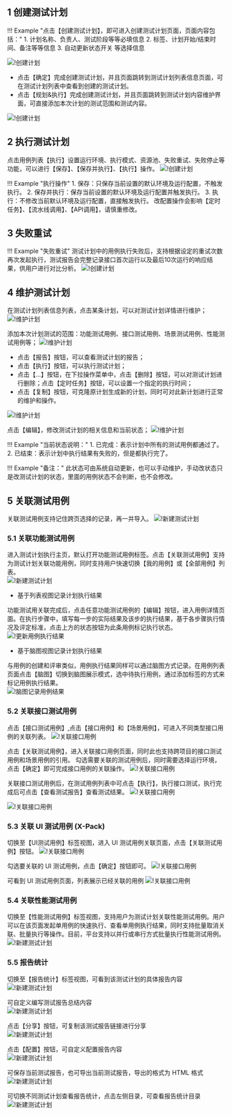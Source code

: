 ## 1 创建测试计划

!!! Example "点击【创建测试计划】，即可进入创建测试计划页面，页面内容包括："
    1. 计划名称、负责人、测试阶段等等必填信息
    2. 标签、计划开始/结束时间、备注等等信息
    3. 自动更新状态开关 等选择信息
    
![!创建计划](../../../img/track/创建测试计划1.png) 

- 点击【确定】完成创建测试计划，并且页面跳转到测试计划列表信息页面，可在测试计划列表中查看到创建的测试计划。
- 点击【规划&执行】完成创建测试计划，并且页面跳转到测试计划内容维护界面，可直接添加本次计划的测试范围和测试内容。

![!创建计划](../../../img/track/创建测试计划3.png) 

## 2 执行测试计划
点击用例列表【执行】设置运行环境、执行模式、资源池、失败重试、失败停止等功能，可以进行【保存】、【保存并执行】、【执行】操作。
![!创建计划](../../../img/track/执行测试计划.png) 

!!! Example "执行操作"
    1. 保存：只保存当前设置的默认环境及运行配置，不触发执行。
    2. 保存并执行：保存当前设置的默认环境及运行配置并触发执行。
    3. 执行：不修改当前默认环境及运行配置，直接触发执行。
    改配置操作会影响【定时任务】、【流水线调用】、【API调用】，请慎重修改。

## 3 失败重试 
!!! Example "失败重试"
    测试计划中的用例执行失败后，支持根据设定的重试次数再次发起执行，测试报告会完整记录接口首次运行以及最后10次运行的响应结果，供用户进行对比分析。
![!创建计划](../../../img/track/查看失败重试请求.png) 


## 4 维护测试计划 
在测试计划列表信息列表，点击某条计划，可以对测试计划详情进行维护；
![!维护计划](../../../img/track/维护计划1.png) 

添加本次计划测试的范围：功能测试用例、接口测试用例、场景测试用例、性能测试用例等；
![!维护计划](../../../img/track/维护计划2.png) 

- 点击【报告】按钮，可以查看测试计划的报告；
- 点击【执行】按钮，可以执行测试计划；
- 点击【...】按钮，在下拉操作菜单中，点击【删除】按钮，可以对测试计划进行删除；点击【定时任务】按钮，可以设置一个指定的执行时间；
- 点击【复制】按钮，可克隆原计划生成新的计划，同时可对此新计划进行正常的维护和操作。

![!维护计划](../../../img/track/维护计划4.png) 

点击【编辑】，修改测试计划的相关信息和当前状态；
![!维护计划](../../../img/track/维护计划5.png) 

!!! Example "当前状态说明："
    1. 已完成：表示计划中所有的测试用例都通过了。
    2. 已结束：表示计划中执行结果有失败的，但是都执行完了。
    
!!! Example "备注："
    此状态可由系统自动更新，也可以手动维护，手动改状态只是改测试计划的状态，里面的用例状态不会判断，也不会修改。

## 5 关联测试用例 
关联测试用例支持记住跨页选择的记录，再一并导入。
![!新建测试计划](../../../img/track/跨页选择进行导入.png)

### 5.1 关联功能测试用例	
进入测试计划执行主页，默认打开功能测试用例标签。点击【关联测试用例】支持为测试计划关联功能用例，同时支持用户快速切换【我的用例】或【全部用例】列表。<br>
![!新建测试计划](../../../img/track/切换用例列表.png)

- 基于列表视图记录计划执行结果

功能测试用关联完成后，点击任意功能测试用例的【编辑】按钮，进入用例详情页面。在执行步骤中，填写每一步的实际结果及该步的执行结果，基于各步骤执行情况及评定标准，点击上方的状态按钮为此条用例标记执行状态。<br>
![!更新用例执行结果](../../../img/track/更新用例执行结果.png)

- 基于脑图视图记录计划执行结果

与用例的创建和评审类似，用例执行结果同样可以通过脑图方式记录。在用例列表页面点击【脑图】切换到脑图展示模式，选中待执行用例，通过添加标签的方式来标记用例执行结果。<br>
![!脑图记录用例结果](../../../img/track/脑图记录用例结果.png)

### 5.2 关联接口测试用例	
点击【接口测试用例】,点击【接口用例】和【场景用例】，可进入不同类型接口用例的关联列表。
![!关联接口用例](../../../img/track/关联接口用例1.png)

点击【关联测试用例】，进入关联接口用例页面，同时此也支持跨项目的接口测试用例和场景用例的引用。
勾选需要关联的测试用例后，同时需要选择运行环境，点击【确定】即可完成接口用例的关联操作。
![!关联接口用例](../../../img/track/关联接口用例2.png)

关联接口测试用例后，在测试用例列表中可点击【执行】，执行接口测试，执行完成后可点击【查看测试报告】查看测试结果。
![!关联接口用例](../../../img/track/关联接口用例4.png)

![!关联接口用例](../../../img/track/关联接口用例5.png)

### 5.3 关联 UI 测试用例 (X-Pack)		
切换至【UI测试用例】标签视图，进入 UI 测试用例关联页面，点击【关联测试用例】按钮。
![!关联接口用例](../../../img/track/关联UI测试用例1.png)

勾选要关联的 UI 测试用例，点击【确定】按钮即可。
![!关联接口用例](../../../img/track/关联UI测试用例2.png)

可看到 UI 测试用例页面，列表展示已经关联的用例
![!关联接口用例](../../../img/track/关联UI测试用例3.png)

### 5.4 关联性能测试用例
切换至【性能测试用例】标签视图，支持用户为测试计划关联性能测试用例。用户可以在该页面发起单用例的快速执行、查看单用例执行结果，同时支持批量取消关联、批量执行等操作。目前，平台支持以并行或串行方式批量执行性能测试用例。<br>
![!新建测试计划](../../../img/track/测试计划关联性能用例.png)

### 5.5 报告统计 
切换至【报告统计】标签视图，可看到该测试计划的具体报告内容<br>
![!新建测试计划](../../../img/track/测试计划报告统计.png)

可自定义编写测试报告总结内容 <br>
![!新建测试计划](../../../img/track/测试计划报告统计编写总结.png)

点击【分享】按钮，可复制该测试报告链接进行分享<br>
![!新建测试计划](../../../img/track/测试计划报告分享链接.png)

点击【配置】按钮，可自定义配置报告内容<br>
![!新建测试计划](../../../img/track/测试计划报告统计配置.png)

可保存当前测试报告，也可导出当前测试报告，导出的格式为 HTML 格式<br>
![!新建测试计划](../../../img/track/测试计划报告保存导出.png)

可切换不同测试计划查看报告统计，点击左侧目录，可查看报告统计目录<br>
![!新建测试计划](../../../img/track/测试计划报告目录.png)